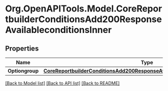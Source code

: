 # Org.OpenAPITools.Model.CoreReportbuilderConditionsAdd200ResponseAvailableconditionsInner

## Properties

Name | Type | Description | Notes
------------ | ------------- | ------------- | -------------
**Optiongroup** | [**CoreReportbuilderConditionsAdd200ResponseAvailableconditionsInnerOptiongroup**](CoreReportbuilderConditionsAdd200ResponseAvailableconditionsInnerOptiongroup.md) |  | [optional] 

[[Back to Model list]](../README.md#documentation-for-models) [[Back to API list]](../README.md#documentation-for-api-endpoints) [[Back to README]](../README.md)

